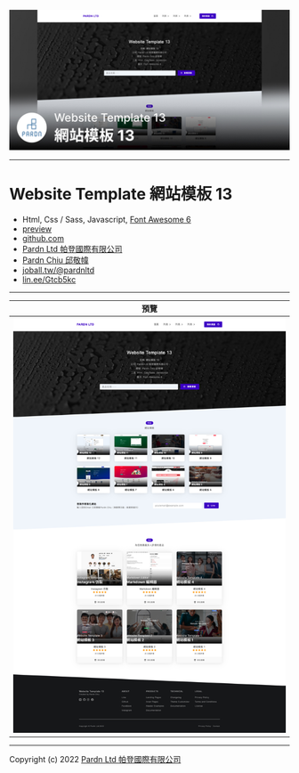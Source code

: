 ![Website Template 網站模板 13 - Pardn Chiu 邱敬幃](./image/2-1.jpg)

***

# Website Template 網站模板 13

- Html, Css / Sass, Javascript, [Font Awesome 6](https://fontawesome.com/v6/search)
- [preview](https://pardnchiu.github.io/website-template-13)
- [github.com](https://github.com/pardnchiu/website-template-13)
- [Pardn Ltd 帕登國際有限公司](https://www.linkedin.com/company/pardnltd)
- [Pardn Chiu 邱敬幃](https://www.linkedin.com/in/pardnchiu)
- [joball.tw/@pardnltd](https://joball.tw/@pardnltd)
- [lin.ee/Gtcb5kc](http://lin.ee/Gtcb5kc)

***

| 預覽 |
|---|
| ![Website Template 網站模板 13 - Pardn Chiu 邱敬幃](./image/index.jpg) |

***

Copyright (c) 2022 [Pardn Ltd 帕登國際有限公司](https://www.linkedin.com/company/pardnltd)